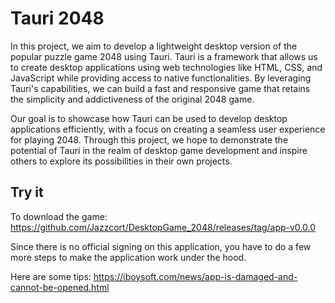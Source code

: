 # Tauri 2048 

In this project, we aim to develop a lightweight desktop version of the popular puzzle game 2048 using Tauri. Tauri is a framework that allows us to create desktop applications using web technologies like HTML, CSS, and JavaScript while providing access to native functionalities. By leveraging Tauri's capabilities, we can build a fast and responsive game that retains the simplicity and addictiveness of the original 2048 game.

Our goal is to showcase how Tauri can be used to develop desktop applications efficiently, with a focus on creating a seamless user experience for playing 2048. Through this project, we hope to demonstrate the potential of Tauri in the realm of desktop game development and inspire others to explore its possibilities in their own projects.

## Try it

To download the game: https://github.com/Jazzcort/DesktopGame_2048/releases/tag/app-v0.0.0

Since there is no official signing on this application, you have to do a few more steps to make the application work under the hood.

Here are some tips: https://iboysoft.com/news/app-is-damaged-and-cannot-be-opened.html
